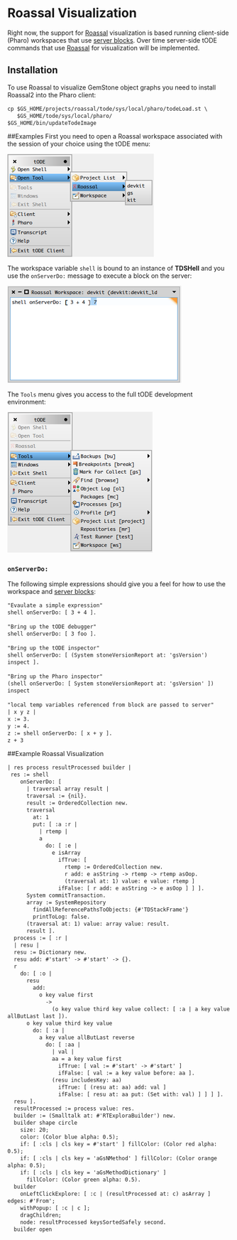 # Roassal Visualization
Right now, the support for [Roassal][2] visualization is based running client-side (Pharo) workspaces that use [server blocks][1].
Over time server-side tODE commands that use [Roassal][2] for visualization will be implemented.

## Installation
To use Roassal to visualize GemStone object graphs you need to install Roassal2 into the Pharo client: 

```
cp $GS_HOME/projects/roassal/tode/sys/local/pharo/todeLoad.st \
   $GS_HOME/tode/sys/local/pharo/
$GS_HOME/bin/updateTodeImage
```

##Examples
First you need to open a Roassal workspace associated with the session of your choice using the tODE menu:

![roassal tode menu][3]

The workspace variable `shell` is bound to an instance of **TDSHell** and you use the `onServerDo:` message to execute a block on the server:

![roassal tode workspace][4]

The `Tools` menu gives you access to the full tODE development environment:

![tode tools menu][5]

### `onServerDo:`
The following simple expressions should give you a feel for how to use the workspace and [server blocks][1]:

```Smalltalk
"Evaulate a simple expression"
shell onServerDo: [ 3 + 4 ]. 

"Bring up the tODE debugger"
shell onServerDo: [ 3 foo ].

"Bring up the tODE inspector"
shell onServerDo: [ (System stoneVersionReport at: 'gsVersion') inspect ].

"Bring up the Pharo inspector"
(shell onServerDo: [ System stoneVersionReport at: 'gsVersion' ]) inspect

"local temp variables referenced from block are passed to server"
| x y z |
x := 3.
y := 4.
z := shell onServerDo: [ x + y ].
z + 3
```

##Example Roassal Visualization

```Smalltalk
| res process resultProcessed builder |
 res := shell
    onServerDo: [ 
      | traversal array result |
      traversal := {nil}.
      result := OrderedCollection new.
      traversal
        at: 1
        put: [ :a :r | 
          | rtemp |
          a
            do: [ :e | 
              e isArray
                ifTrue: [ 
                  rtemp := OrderedCollection new.
                  r add: e asString -> rtemp -> rtemp asOop.
                  (traversal at: 1) value: e value: rtemp ]
                ifFalse: [ r add: e asString -> e asOop ] ] ].
      System commitTransaction.
      array := SystemRepository
        findAllReferencePathsToObjects: {#'TDStackFrame'}
        printToLog: false.
      (traversal at: 1) value: array value: result.
      result ].
  process := [ :r | 
  | resu |
  resu := Dictionary new.
  resu add: #'start' -> #'start' -> {}.
  r
    do: [ :o | 
      resu
        add:
          o key value first
            ->
              (o key value third key value collect: [ :a | a key value allButLast last ]).
      o key value third key value
        do: [ :a | 
          a key value allButLast reverse
            do: [ :aa | 
              | val |
              aa = a key value first
                ifTrue: [ val := #'start' -> #'start' ]
                ifFalse: [ val := a key value before: aa ].
              (resu includesKey: aa)
                ifTrue: [ (resu at: aa) add: val ]
                ifFalse: [ resu at: aa put: (Set with: val) ] ] ] ].
  resu ].
  resultProcessed := process value: res.
  builder := (Smalltalk at: #'RTExploraBuilder') new.
  builder shape circle
    size: 20;
    color: (Color blue alpha: 0.5);
    if: [ :cls | cls key = #'start' ] fillColor: (Color red alpha: 0.5);
    if: [ :cls | cls key = 'aGsNMethod' ] fillColor: (Color orange alpha: 0.5);
    if: [ :cls | cls key = 'aGsMethodDictionary' ]
      fillColor: (Color green alpha: 0.5).
  builder
    onLeftClickExplore: [ :c | (resultProcessed at: c) asArray ] edges: #'From';
    withPopup: [ :c | c ];
    dragChildren;
    node: resultProcessed keysSortedSafely second.
  builder open
```

[1]: ../../docs/articles/todeServerBlocks.md
[2]: http://objectprofile.com/Roassal.html
[3]: ../../docs/images/roassalMenu.png
[4]: ../../docs/images/roassalWorkspace.png
[5]: ../../docs/images/todeToolsMenu.png
